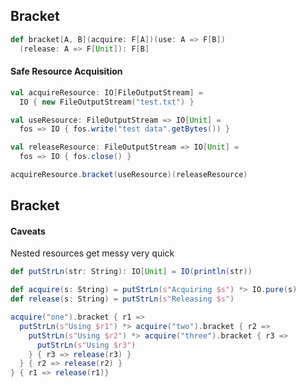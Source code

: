 ## Bracket

```scala
def bracket[A, B](acquire: F[A])(use: A => F[B])
  (release: A => F[Unit]): F[B]
```

#### Safe Resource Acquisition

```scala
val acquireResource: IO[FileOutputStream] =
  IO { new FileOutputStream("test.txt") }

val useResource: FileOutputStream => IO[Unit] =
  fos => IO { fos.write("test data".getBytes()) }

val releaseResource: FileOutputStream => IO[Unit] =
  fos => IO { fos.close() }

acquireResource.bracket(useResource)(releaseResource)
```


## Bracket

#### Caveats

Nested resources get messy very quick

```scala
def putStrLn(str: String): IO[Unit] = IO(println(str))

def acquire(s: String) = putStrLn(s"Acquiring $s") *> IO.pure(s)
def release(s: String) = putStrLn(s"Releasing $s")

acquire("one").bracket { r1 =>
  putStrLn(s"Using $r1") *> acquire("two").bracket { r2 =>
    putStrLn(s"Using $r2") *> acquire("three").bracket { r3 =>
      putStrLn(s"Using $r3")
    } { r3 => release(r3) }
  } { r2 => release(r2) }
} { r1 => release(r1)}
```
